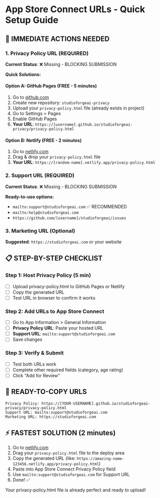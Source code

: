 # App Store Connect URLs - Quick Setup Guide

## 🚨 IMMEDIATE ACTIONS NEEDED

### 1. Privacy Policy URL (REQUIRED)
**Current Status**: ❌ Missing - BLOCKING SUBMISSION

**Quick Solutions:**

#### Option A: GitHub Pages (FREE - 5 minutes)
1. Go to [github.com](https://github.com)
2. Create new repository: `studioforgeai-privacy`
3. Upload your `privacy-policy.html` file (already exists in project)
4. Go to Settings > Pages
5. Enable GitHub Pages
6. **Your URL**: `https://[username].github.io/studioforgeai-privacy/privacy-policy.html`

#### Option B: Netlify (FREE - 2 minutes)
1. Go to [netlify.com](https://netlify.com)
2. Drag & drop your `privacy-policy.html` file
3. **Your URL**: `https://[random-name].netlify.app/privacy-policy.html`

### 2. Support URL (REQUIRED)
**Current Status**: ❌ Missing - BLOCKING SUBMISSION

**Ready-to-use options:**
- `mailto:support@studioforgeai.com` ✅ RECOMMENDED
- `mailto:help@studioforgeai.com`
- `https://github.com/[username]/studioforgeai/issues`

### 3. Marketing URL (Optional)
**Suggested**: `https://studioforgeai.com` or your website

## 📋 STEP-BY-STEP CHECKLIST

### Step 1: Host Privacy Policy (5 min)
- [ ] Upload privacy-policy.html to GitHub Pages or Netlify
- [ ] Copy the generated URL
- [ ] Test URL in browser to confirm it works

### Step 2: Add URLs to App Store Connect
- [ ] Go to App Information > General Information
- [ ] **Privacy Policy URL**: Paste your hosted URL
- [ ] **Support URL**: `mailto:support@studioforgeai.com`
- [ ] Save changes

### Step 3: Verify & Submit
- [ ] Test both URLs work
- [ ] Complete other required fields (category, age rating)
- [ ] Click "Add for Review"

## 🎯 READY-TO-COPY URLS

```
Privacy Policy: https://[YOUR-USERNAME].github.io/studioforgeai-privacy/privacy-policy.html
Support URL: mailto:support@studioforgeai.com
Marketing URL: https://studioforgeai.com
```

## ⚡ FASTEST SOLUTION (2 minutes)

1. Go to [netlify.com](https://netlify.com)
2. Drag your `privacy-policy.html` file to the deploy area
3. Copy the generated URL (like: `https://amazing-name-123456.netlify.app/privacy-policy.html`)
4. Paste into App Store Connect Privacy Policy field
5. Use `mailto:support@studioforgeai.com` for Support URL
6. Done! ✅

Your privacy-policy.html file is already perfect and ready to upload!